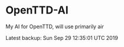 # OpenTTD-AI
My AI for OpenTTD, will use primarily air

Latest backup: Sun Sep 29 12:35:01 UTC 2019
